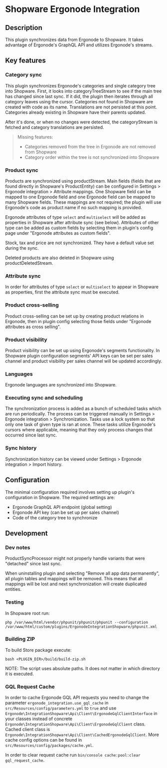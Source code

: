 # Shopware Ergonode Integration

## Description

This plugin synchronizes data from Ergonode to Shopware. It takes advantage of Ergonode's GraphQL API and utilizes
Ergonode's streams.

## Key features

### Category sync

This plugin synchronizes Ergonode's categories and single category tree into Shopware. First, it looks into
categoryTreeStream to see if the main tree has changed since last sync. If it did, the plugin then iterates through
all category leaves using the cursor. Categories not found in Shopware are created with code as its name. Translations
are not persisted at this point. Categories already existing in Shopware have their parents updated.

After it's done, or when no changes were detected, the categoryStream is fetched and category translations are
persisted.

> Missing features:
> - Categories removed from the tree in Ergonode are not removed from Shopware
> - Category order within the tree is not synchronized into Shopware

### Product sync

Products are synchronized using productStream. Main fields (fields that are found directly in Shopware's ProductEntity)
can be configured in Settings > Ergonode integration > Attribute mappings. One Shopware field can be mapped to one
Ergonode field and one Ergonode field can be mapped to many Shopware fields. These mappings are not required; the plugin
will use Ergonode's code as product name if no such mapping is provided.

Ergonode attributes of type `select` and `multiselect` will be added as properties in Shopware after attribute sync
(see below). Attributes of other type can be added as custom fields by selecting them in plugin's config page under
"Ergonode attributes as custom fields".

Stock, tax and price are not synchronized. They have a default value set during the sync.

Deleted products are also deleted in Shopware using productDeletedStream.

### Attribute sync

In order for attributes of type `select` or `multiselect` to appear in Shopware as properties, first the attribute sync
must be executed.

### Product cross-selling

Product cross-selling can be set up by creating product relations in Ergonode, then in plugin config selecting those
fields under "Ergonode attributes as cross selling".

### Product visibility

Product visibility can be set up using Ergonode's segments functionality. In Shopware plugin configuration segments'
API keys can be set per sales channel and product visibility per sales channel will be updated accordingly.

### Languages

Ergonode languages are synchronized into Shopware.

### Executing sync and scheduling

The synchronization process is added as a bunch of scheduled tasks which are run periodically. The process can be
triggered manually in Settings > Ergonode integration > Synchronization. Tasks use a lock system so that only one task
of given type is ran at once. These tasks utilize Ergonode's cursors where applicable, meaning that they only process
changes that occurred since last sync.

### Sync history

Synchronization history can be viewed under Settings > Ergonode integration > Import history.

## Configuration

The minimal configuration required involves setting up plugin's configuration in Shopware. The required settings are:

- Ergonode GraphQL API endpoint (global setting)
- Ergonode API key (can be set up per sales channel)
- Code of the category tree to synchronize

## Development

### Dev notes

ProductSyncProcessor might not properly handle variants that were "detached" since last sync.

When uninstalling plugin and selecting "Remove all app data permanently", all plugin tables and mappings will be
removed. This means that all mappings will be lost and next synchronization will create duplicated entities.

### Testing

In Shopware root run:

`php /var/www/html/vendor/phpunit/phpunit/phpunit --configuration /var/www/html/custom/plugins/ErgonodeIntegrationShopware/phpunit.xml`

### Building ZIP

To build Store package execute:

`bash <PLUGIN_DIR>/build/build-zip.sh`

NOTE: The script uses absolute paths. It does not matter in which directory it is executed.

### GQL Request Cache

In order to cache Ergonode GQL API requests you need to change the parameter `ergonode_integration.use_gql_cache`
in `src/Resources/config/parameters.yml` to `true` and
use `Ergonode\IntegrationShopware\Api\Client\ErgonodeGqlClientInterface` in your
classes instead of concrete `Ergonode\IntegrationShopware\Api\Client\ErgonodeGqlClient` class. Cached client class is
`Ergonode\IntegrationShopware\Api\Client\CachedErgonodeGqlClient`. More cache config options can be found in
`src/Resources/config/packages/cache.yml`.

In order to clear request cache run `bin/console cache:pool:clear gql_request_cache`.